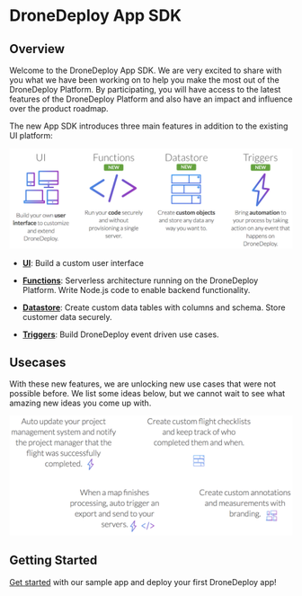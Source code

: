 # DroneDeploy App SDK

## Overview

Welcome to the DroneDeploy App SDK. We are very excited to share with you what we have been working on to help you make the most out of the DroneDeploy Platform. By participating, you will have access to the latest features of the DroneDeploy Platform and also have an impact and influence over the product roadmap.

The new App SDK introduces three main features in addition to the existing UI platform:

![](overview.png)


* [**UI**](ui-kit.md): Build a custom user interface

* [**Functions**](functions.md): Serverless architecture running on the DroneDeploy Platform. Write Node.js code to enable backend functionality.

* [**Datastore**](datastore.md): Create custom data tables with columns and schema. Store customer data securely.

* [**Triggers**](triggers.md): Build DroneDeploy event driven use cases.

## Usecases

With these new features, we are unlocking new use cases that were not possible before. We list some ideas below, but we cannot wait to see what amazing new ideas you come up with.

![](usecases.png)

## Getting Started

[Get started](getting-started.md) with our sample app and deploy your first DroneDeploy app!
